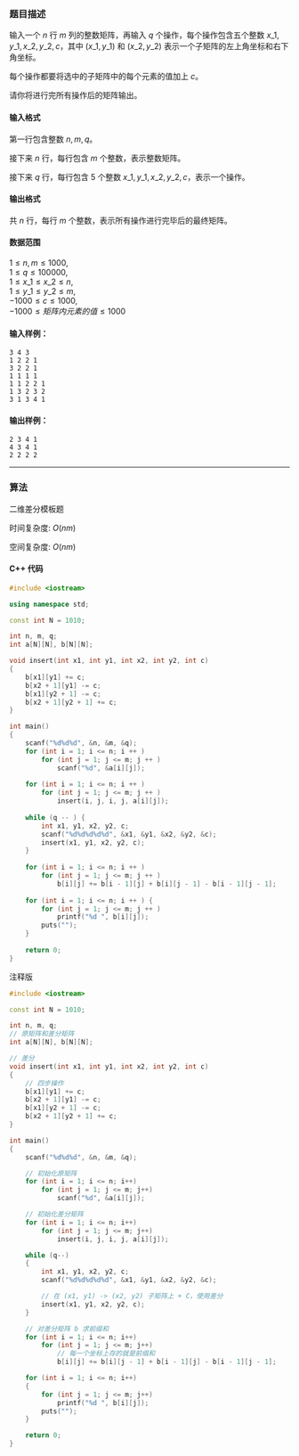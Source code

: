 ### 题目描述
输入一个 $n$ 行 $m$ 列的整数矩阵，再输入 $q$ 个操作，每个操作包含五个整数 $x\_1, y\_1, x\_2, y\_2, c$，其中 $(x\_1, y\_1)$ 和 $(x\_2, y\_2)$ 表示一个子矩阵的左上角坐标和右下角坐标。

每个操作都要将选中的子矩阵中的每个元素的值加上 $c$。

请你将进行完所有操作后的矩阵输出。

#### 输入格式

第一行包含整数 $n,m,q$。

接下来 $n$ 行，每行包含 $m$ 个整数，表示整数矩阵。

接下来 $q$ 行，每行包含 $5$ 个整数 $x\_1, y\_1, x\_2, y\_2, c$，表示一个操作。

#### 输出格式

共 $n$ 行，每行 $m$ 个整数，表示所有操作进行完毕后的最终矩阵。

#### 数据范围

$1 \le n,m \le 1000$,  
$1 \le q \le 100000$,  
$1 \le x\_1 \le x\_2 \le n$,  
$1 \le y\_1 \le y\_2 \le m$,  
$-1000 \le c \le 1000$,  
$-1000 \le 矩阵内元素的值 \le 1000$

#### 输入样例：

    3 4 3
    1 2 2 1
    3 2 2 1
    1 1 1 1
    1 1 2 2 1
    1 3 2 3 2
    3 1 3 4 1


#### 输出样例：

    2 3 4 1
    4 3 4 1
    2 2 2 2

---
### 算法

二维差分模板题

时间复杂度: $O(nm)$

空间复杂度: $O(nm)$
#### C++ 代码
```cpp
#include <iostream>

using namespace std;

const int N = 1010;

int n, m, q;
int a[N][N], b[N][N];

void insert(int x1, int y1, int x2, int y2, int c)
{
    b[x1][y1] += c;
    b[x2 + 1][y1] -= c;
    b[x1][y2 + 1] -= c;
    b[x2 + 1][y2 + 1] += c;
}

int main()
{
    scanf("%d%d%d", &n, &m, &q);
    for (int i = 1; i <= n; i ++ )
        for (int j = 1; j <= m; j ++ )
            scanf("%d", &a[i][j]);
    
    for (int i = 1; i <= n; i ++ )
        for (int j = 1; j <= m; j ++ )
            insert(i, j, i, j, a[i][j]);
            
    while (q -- ) {
        int x1, y1, x2, y2, c;
        scanf("%d%d%d%d%d", &x1, &y1, &x2, &y2, &c);
        insert(x1, y1, x2, y2, c);
    }
    
    for (int i = 1; i <= n; i ++ )
        for (int j = 1; j <= m; j ++ )
            b[i][j] += b[i - 1][j] + b[i][j - 1] - b[i - 1][j - 1];
    
    for (int i = 1; i <= n; i ++ ) {
        for (int j = 1; j <= m; j ++ )
            printf("%d ", b[i][j]);
        puts("");       
    }
    
    return 0;
}
```
注释版
```cpp
#include <iostream>

const int N = 1010;

int n, m, q;
// 原矩阵和差分矩阵
int a[N][N], b[N][N];

// 差分
void insert(int x1, int y1, int x2, int y2, int c)
{
    // 四步操作
    b[x1][y1] += c;
    b[x2 + 1][y1] -= c;
    b[x1][y2 + 1] -= c;
    b[x2 + 1][y2 + 1] += c;
}

int main()
{
    scanf("%d%d%d", &n, &m, &q);

    // 初始化原矩阵
    for (int i = 1; i <= n; i++)
        for (int j = 1; j <= m; j++)
            scanf("%d", &a[i][j]);

    // 初始化差分矩阵
    for (int i = 1; i <= n; i++)
        for (int j = 1; j <= m; j++)
            insert(i, j, i, j, a[i][j]);

    while (q--)
    {
        int x1, y1, x2, y2, c;
        scanf("%d%d%d%d%d", &x1, &y1, &x2, &y2, &c);

        // 在 (x1, y1) -> (x2, y2) 子矩阵上 + C，使用差分
        insert(x1, y1, x2, y2, c);
    }

    // 对差分矩阵 b 求前缀和
    for (int i = 1; i <= n; i++)
        for (int j = 1; j <= m; j++)
            // 每一个坐标上存的就是前缀和
            b[i][j] += b[i][j - 1] + b[i - 1][j] - b[i - 1][j - 1];

    for (int i = 1; i <= n; i++)
    {
        for (int j = 1; j <= m; j++)
            printf("%d ", b[i][j]);
        puts("");
    }

    return 0;
}
```

